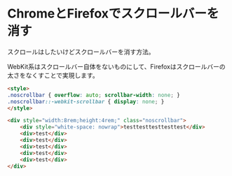 # ChromeとFirefoxでスクロールバーを消す

スクロールはしたいけどスクロールバーを消す方法。

WebKit系はスクロールバー自体をないものにして、Firefoxはスクロールバーの太さをなくすことで実現します。

```html
<style>
.noscrollbar { overflow: auto; scrollbar-width: none; }
.noscrollbar::-webkit-scrollbar { display: none; }
</style>

<div style="width:8rem;height:4rem;" class="noscrollbar">
	<div style="white-space: nowrap">testtesttesttesttest</div>
	<div>test</div>
	<div>test</div>
	<div>test</div>
	<div>test</div>
	<div>test</div>
</div>
```
